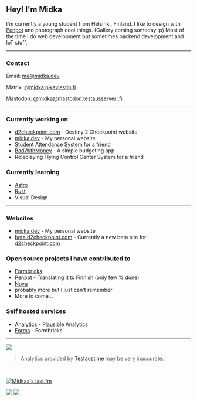 ## Hey! I'm Midka

I'm currently a young student from Helsinki, Finland. I like to design with [Penpot](https://penpot.app) and photograph cool things. (Gallery coming someday :p) Most of the time I do web development but sometimes backend development and IoT stuff.

---

### Contact

Email: [me@midka.dev]

Matrix: [@midka:pikaviestin.fi]

Mastodon: [@midka@mastodon.testausserveri.fi]

---

### Currently working on

- [d2checkpoint.com](https://d2checkpoint.com) - Destiny 2 Checkpoint website
- [midka.dev](https://midka.dev) - My personal website
- [Student Attendance System](https://github.com/kymppi/student-attendance) for a friend
- [BadWithMoney](https://github.com/kymppi/BadWithMoney) - A simple budgeting app
- Roleplaying Flying Control Center System for a friend

### Currently learning

- [Astro](https://astro.build)
- [Rust](https://www.rust-lang.org)
- Visual Design

---

### Websites

- [midka.dev](https://midka.dev) - My personal website
- [beta.d2checkpoint.com](https://beta.d2checkpoint.com) - Currently a new beta site for [d2checkpoint.com](https://d2checkpoint.com)

### Open source projects I have contributed to

- [Formbricks](https://github.com/formbricks/formbricks)
- [Penpot](https://penpot.app) - Translating it to Finnish (only few % done)
- [Novu](https://novu.co)
- probably more but I just can't remember
- More to come...

### Self hosted services

- [Analytics](https://plausible.midka.dev) - Plausible Analytics
- [Forms](https://formbricks.midka.dev) - Formbricks

---

<a href="https://testaustime.fi">
  <img src="https://github-readme-testaustime.vercel.app/api/testaustime?username=midka&layout=compact&range=7&langs_count=10&bg_color=001219&text_color=94d2bd&icon_color=0a9396&title_color=ee9b00" />
</a>

> Analytics provided by [Testaustime](https://testaustime.fi) may be very inaccurate.

<br />

[![Midkaa's last.fm](https://lastfm-recently-played.vercel.app/api?user=midkaa)](https://www.last.fm/user/midkaa)

![](https://komarev.com/ghpvc/?username=kymppi&style=flat-square&color=orange)
![](https://hit.yhype.me/github/profile?user_id=48528700)

[midka.dev]: https://midka.dev
[status.midka.dev]: https://status.midka.dev
[me@midka.dev]: mailto:me@midka.dev
[@midka:pikaviestin.fi]: https://matrix.to/#/@midka:pikaviestin.fi
[@midka@mastodon.testausserveri.fi]: https://mastodon.testausserveri.fi/@midka
